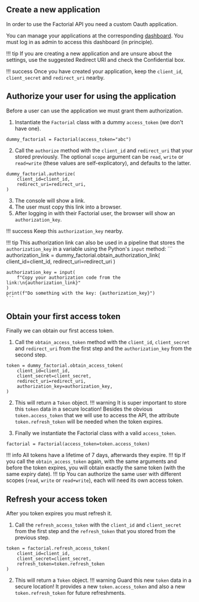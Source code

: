 ## Create a new application
In order to use the Factorial API you need a custom Oauth application.

You can manage your applications at the corresponding [dashboard](https://api.factorialhr.com/oauth/applications). You must log in as admin to access this dashboard (in principle).

!!! tip
    If you are creating a new application and are unsure about the settings, use the suggested Redirect URI and check the Confidential box.

!!! success
    Once you have created your application, keep the `client_id`, `client_secret` and `redirect_uri` nearby.

## Authorize your user for using the application 
Before a user can use the application we must grant them authorization.

1. Instantiate the `Factorial` class with a dummy `access_token` (we don't have one).
```
dummy_factorial = Factorial(access_token="abc")
```
2. Call the `authorize` method with the `client_id` and `redirect_uri` that your stored previously. The optional `scope` argument can be `read`, `write` or `read+write` (these values are self-explicatory), and defaults to the latter.
```
dummy_factorial.authorize(
    client_id=client_id,
    redirect_uri=redirect_uri,
)
```
3. The console will show a link.
4. The user must copy this link into a browser.
5. After logging in with their Factorial user, the browser will show an `authorization_key`.

!!! success
    Keep this `authorization_key` nearby.

!!! tip
    This authorization link can also be used in a pipeline that stores the `authorization_key` in a variable using the Python's `input` method:
    ```
    authorization_link = dummy_factorial.obtain_authorization_link(
        client_id=client_id, 
        redirect_uri=redirect_uri
    )
    
    authorization_key = input(
        f"Copy your authorization code from the link:\n{authorization_link}"
    )
    print(f"Do something with the key: {authorization_key}")
    ```

## Obtain your first access token
Finally we can obtain our first access token.

1. Call the `obtain_access_token` method with the `client_id`, `client_secret` and `redirect_uri` from the first step and the `authorization_key` from the second step.
```
token = dummy_factorial.obtain_access_token(
    client_id=client_id,
    client_secret=client_secret,
    redirect_uri=redirect_uri,
    authorization_key=authorization_key,
)
```
2. This will return a `Token` object.
!!! warning
    It is super important to store this `token` data in a secure location! Besides the obvious `token.access_token` that we will use to access the API, the attribute `token.refresh_token` will be needed when the token expires.

3. Finally we instantiate the Factorial class with a valid `access_token`.
```
factorial = Factorial(access_token=token.access_token)
```

!!! info
    All tokens have a lifetime of 7 days, afterwards they expire.
!!! tip
    If you call the `obtain_access_token` again, with the same arguments and before the token expires, you will obtain exactly the same token (with the same expiry date).
!!! tip
    You can authorize the same user with different scopes (`read`, `write` or `read+write`), each will need its own access token.

## Refresh your access token
After you token expires you must refresh it.

1. Call the `refresh_access_token` with the `client_id` and `client_secret` from the first step and the `refresh_token` that you stored from the previous step.
```
token = factorial.refresh_access_token(
    client_id=client_id,
    client_secret=client_secret,
    refresh_token=token.refresh_token
)
```
2. This will return a `Token` object.
!!! warning
    Guard this new `token` data in a secure location! It provides a new `token.access_token` and also a new `token.refresh_token` for future refreshments.
